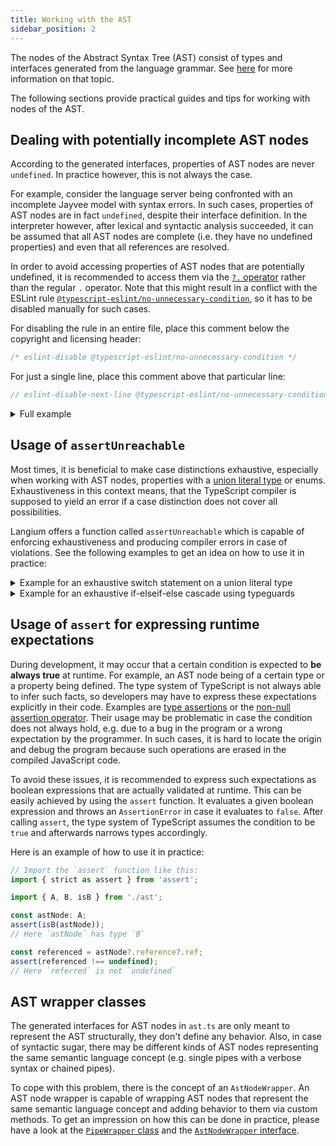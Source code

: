 ```yaml
---
title: Working with the AST
sidebar_position: 2
---
```


The nodes of the Abstract Syntax Tree (AST) consist of types and interfaces generated from the language grammar.
See [here](./06-jayvee-grammar.md) for more information on that topic.

The following sections provide practical guides and tips for working with nodes of the AST.

## Dealing with potentially incomplete AST nodes

According to the generated interfaces, properties of AST nodes are never `undefined`.
In practice however, this is not always the case.

For example, consider the language server being confronted with an incomplete Jayvee model with syntax errors.
In such cases, properties of AST nodes are in fact `undefined`, despite their interface definition.
In the interpreter however, after lexical and syntactic analysis succeeded, it can be assumed that all AST nodes are complete (i.e. they have no undefined properties) and even that all references are resolved.

In order to avoid accessing properties of AST nodes that are potentially undefined, it is recommended to access them via the [`?.` operator](https://www.typescriptlang.org/docs/handbook/release-notes/typescript-3-7.html#optional-chaining) rather than the regular `.` operator.
Note that this might result in a conflict with the ESLint rule [`@typescript-eslint/no-unnecessary-condition`](https://typescript-eslint.io/rules/no-unnecessary-condition/), so it has to be disabled manually for such cases.

For disabling the rule in an entire file, place this comment below the copyright and licensing header:

```typescript
/* eslint-disable @typescript-eslint/no-unnecessary-condition */
```

For just a single line, place this comment above that particular line:

```typescript
// eslint-disable-next-line @typescript-eslint/no-unnecessary-condition
```

<details>

<summary>Full example</summary>

Consider an exemplary AST node `A` with a property `x` of type `string`. To access that property safely:

```typescript
import { A } from './ast'

const astNode: A;

// eslint-disable-next-line @typescript-eslint/no-unnecessary-condition
const property: string | undefined = astNode?.x;
```

</details>

## Usage of `assertUnreachable`

Most times, it is beneficial to make case distinctions exhaustive, especially when working with AST nodes, properties with a [union literal type](https://www.typescriptlang.org/docs/handbook/2/everyday-types.html#literal-types) or enums.
Exhaustiveness in this context means, that the TypeScript compiler is supposed to yield an error if a case distinction does not cover all possibilities.

Langium offers a function called `assertUnreachable` which is capable of enforcing exhaustiveness and producing compiler errors in case of violations. See the following examples to get an idea on how to use it in practice:

<details>

<summary>Example for an exhaustive switch statement on a union literal type</summary>

```typescript
import { assertUnreachable } from 'langium';

const operator: '+' | '-';

switch(operator) {
  case '+': {
    // ...
    break;
  }
  case '-': {
    // ...
    break;
  }
  default: {
    // To ensure the switch being exhaustive on `operator`:
    assertUnreachable(operator);
  }
}
```

</details>

<details>

<summary>Example for an exhaustive if-elseif-else cascade using typeguards</summary>

Consider the exemplary AST nodes `A`, `B` and `C` and that `A = B | C`:

```typescript
import { assertUnreachable } from 'langium';
import { A, B, isB, C, isC } from './ast'

const astNode: A;

if (isB(astNode)) {
  // `astNode` has type `B` here
} else if (isC(astNode)) {
  // `astNode` has type `C` here
} else {
  // To ensure the if-elseif-else cascade being exhaustive on `astNode`:
  assertUnreachable(astNode);
}
```

</details>

## Usage of `assert` for expressing runtime expectations

During development, it may occur that a certain condition is expected to **be always true** at runtime.
For example, an AST node being of a certain type or a property being defined.
The type system of TypeScript is not always able to infer such facts, so developers may have to express these expectations explicitly in their code.
Examples are [type assertions](https://www.typescriptlang.org/docs/handbook/advanced-types.html) or the [non-null assertion operator](https://www.typescriptlang.org/docs/handbook/release-notes/typescript-2-0.html#non-null-assertion-operator).
Their usage may be problematic in case the condition does not always hold, e.g. due to a bug in the program or a wrong expectation by the programmer.
In such cases, it is hard to locate the origin and debug the program because such operations are erased in the compiled JavaScript code.

To avoid these issues, it is recommended to express such expectations as boolean expressions that are actually validated at runtime.
This can be easily achieved by using the `assert` function.
It evaluates a given boolean expression and throws an `AssertionError` in case it evaluates to `false`.
After calling `assert`, the type system of TypeScript assumes the condition to be `true` and afterwards narrows types accordingly.

Here is an example of how to use it in practice:

```typescript
// Import the `assert` function like this:
import { strict as assert } from 'assert';

import { A, B, isB } from './ast';

const astNode: A;
assert(isB(astNode));
// Here `astNode` has type `B`

const referenced = astNode?.reference?.ref;
assert(referenced !== undefined);
// Here `referred` is not `undefined`
```

## AST wrapper classes

The generated interfaces for AST nodes in `ast.ts` are only meant to represent the AST structurally, they don't define any behavior.
Also, in case of syntactic sugar, there may be different kinds of AST nodes representing the same semantic language concept (e.g. single pipes with a verbose syntax or chained pipes). 

To cope with this problem, there is the concept of an `AstNodeWrapper`.
An AST node wrapper is capable of wrapping AST nodes that represent the same semantic language concept and adding behavior to them via custom methods.
To get an impression on how this can be done in practice, please have a look at the [`PipeWrapper` class](https://github.com/jvalue/jayvee/blob/main/libs/language-server/src/lib/ast/wrappers/pipe-wrapper.ts) and the [`AstNodeWrapper` interface](https://github.com/jvalue/jayvee/blob/main/libs/language-server/src/lib/ast/wrappers/ast-node-wrapper.ts).
